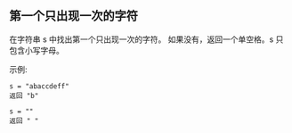 ## 第一个只出现一次的字符
在字符串 s 中找出第一个只出现一次的字符。
如果没有，返回一个单空格。s 只包含小写字母。

示例:

```text
s = "abaccdeff"
返回 "b"

s = "" 
返回 " "
```